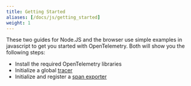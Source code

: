 ```yaml
---
title: Getting Started
aliases: [/docs/js/getting_started]
weight: 1
---
```

These two guides for Node.JS and the browser use simple examples in javascript to get you started with OpenTelemetry. Both will show you the following steps:

- Install the required OpenTelemetry libraries
- Initialize a global [tracer](https://github.com/open-telemetry/opentelemetry-specification/blob/main/specification/trace/api.md#tracer)
- Initialize and register a [span exporter](https://github.com/open-telemetry/opentelemetry-specification/blob/main/specification/trace/sdk.md#span-exporter)
